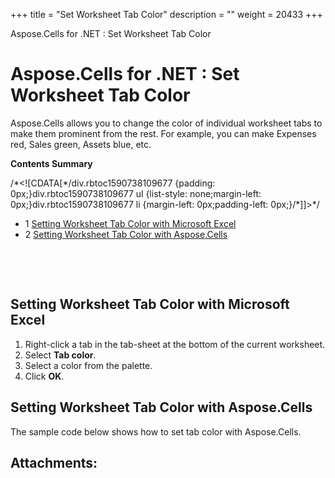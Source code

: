 +++
title = "Set Worksheet Tab Color" 
description = "" 
weight = 20433 
+++

Aspose.Cells for .NET : Set Worksheet Tab Color  

# Aspose.Cells for .NET : Set Worksheet Tab Color


Aspose.Cells allows you to change the color of individual worksheet tabs to make them prominent from the rest. For example, you can make Expenses red, Sales green, Assets blue, etc.

**Contents Summary**

/\*<!\[CDATA\[\*/div.rbtoc1590738109677 {padding: 0px;}div.rbtoc1590738109677 ul {list-style: none;margin-left: 0px;}div.rbtoc1590738109677 li {margin-left: 0px;padding-left: 0px;}/\*\]\]>\*/

*   1 [Setting Worksheet Tab Color with Microsoft Excel](#SetWorksheetTabColor-SettingWorksheetTabColorwithMicrosoftExcel)
*   2 [Setting Worksheet Tab Color with Aspose.Cells](#SetWorksheetTabColor-SettingWorksheetTabColorwithAspose.Cells)

 

 

## Setting Worksheet Tab Color with Microsoft Excel

1.  Right-click a tab in the tab-sheet at the bottom of the current worksheet.
2.  Select **Tab color**.
3.  Select a color from the palette.
4.  Click **OK**.

## Setting Worksheet Tab Color with Aspose.Cells

The sample code below shows how to set tab color with Aspose.Cells.

## Attachments:


